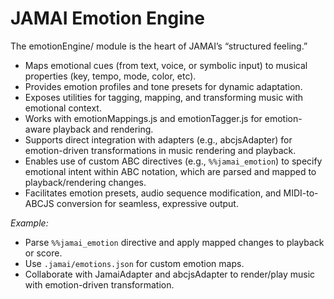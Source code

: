 # JAMAI Emotion Engine

The emotionEngine/ module is the heart of JAMAI’s “structured feeling.”

- Maps emotional cues (from text, voice, or symbolic input) to musical properties (key, tempo, mode, color, etc).
- Provides emotion profiles and tone presets for dynamic adaptation.
- Exposes utilities for tagging, mapping, and transforming music with emotional context.
- Works with emotionMappings.js and emotionTagger.js for emotion-aware playback and rendering.
- Supports direct integration with adapters (e.g., abcjsAdapter) for emotion-driven transformations in music rendering and playback.
- Enables use of custom ABC directives (e.g., `%%jamai_emotion`) to specify emotional intent within ABC notation, which are parsed and mapped to playback/rendering changes.
- Facilitates emotion presets, audio sequence modification, and MIDI-to-ABCJS conversion for seamless, expressive output.

_Example:_
- Parse `%%jamai_emotion` directive and apply mapped changes to playback or score.
- Use `.jamai/emotions.json` for custom emotion maps.
- Collaborate with JamaiAdapter and abcjsAdapter to render/play music with emotion-driven transformation.
